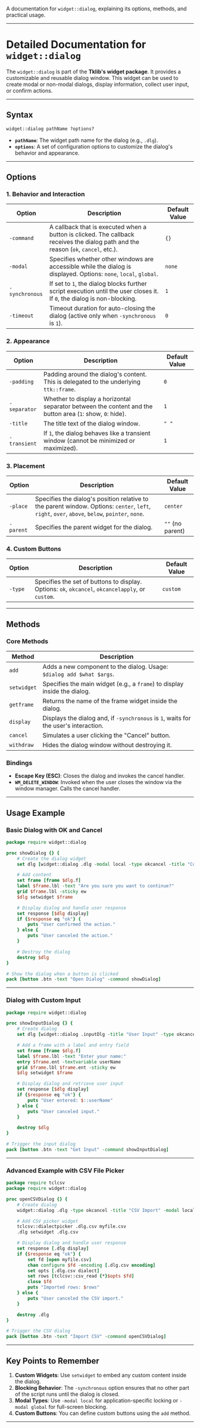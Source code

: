 A documentation for `widget::dialog`, explaining its options, methods, and practical usage.

---

# **Detailed Documentation for `widget::dialog`**

The `widget::dialog` is part of the **Tklib's widget package**. It provides a customizable and reusable dialog window. This widget can be used to create modal or non-modal dialogs, display information, collect user input, or confirm actions.

---

## **Syntax**

```tcl
widget::dialog pathName ?options?
```

- **`pathName`**: The widget path name for the dialog (e.g., `.dlg`).
- **`options`**: A set of configuration options to customize the dialog's behavior and appearance.

---

## **Options**

### 1. **Behavior and Interaction**
| Option         | Description                                                                                                                                                                       | Default Value         |
|----------------|-----------------------------------------------------------------------------------------------------------------------------------------------------------------------------------|-----------------------|
| `-command`     | A callback that is executed when a button is clicked. The callback receives the dialog path and the reason (`ok`, `cancel`, etc.).                                                | `{}`                 |
| `-modal`       | Specifies whether other windows are accessible while the dialog is displayed. Options: `none`, `local`, `global`.                                                                | `none`               |
| `-synchronous` | If set to `1`, the dialog blocks further script execution until the user closes it. If `0`, the dialog is non-blocking.                                                           | `1`                  |
| `-timeout`     | Timeout duration for auto-closing the dialog (active only when `-synchronous` is `1`).                                                                                           | `0`                  |

### 2. **Appearance**
| Option         | Description                                                                                                                                                                       | Default Value         |
|----------------|-----------------------------------------------------------------------------------------------------------------------------------------------------------------------------------|-----------------------|
| `-padding`     | Padding around the dialog's content. This is delegated to the underlying `ttk::frame`.                                                                                           | `0`                  |
| `-separator`   | Whether to display a horizontal separator between the content and the button area (`1`: show, `0`: hide).                                                                         | `1`                  |
| `-title`       | The title text of the dialog window.                                                                                                                                              | `" "`                |
| `-transient`   | If `1`, the dialog behaves like a transient window (cannot be minimized or maximized).                                                                                            | `1`                  |

### 3. **Placement**
| Option         | Description                                                                                                                                                                       | Default Value         |
|----------------|-----------------------------------------------------------------------------------------------------------------------------------------------------------------------------------|-----------------------|
| `-place`       | Specifies the dialog's position relative to the parent window. Options: `center`, `left`, `right`, `over`, `above`, `below`, `pointer`, `none`.                                   | `center`             |
| `-parent`      | Specifies the parent widget for the dialog.                                                                                                                                       | `""` (no parent)     |

### 4. **Custom Buttons**
| Option         | Description                                                                                                                                                                       | Default Value         |
|----------------|-----------------------------------------------------------------------------------------------------------------------------------------------------------------------------------|-----------------------|
| `-type`        | Specifies the set of buttons to display. Options: `ok`, `okcancel`, `okcancelapply`, or `custom`.                                                                                 | `custom`             |

---

## **Methods**

### Core Methods
| Method           | Description                                                                                     |
|------------------|-------------------------------------------------------------------------------------------------|
| `add`            | Adds a new component to the dialog. Usage: `$dialog add $what $args`.                           |
| `setwidget`      | Specifies the main widget (e.g., a `frame`) to display inside the dialog.                       |
| `getframe`       | Returns the name of the frame widget inside the dialog.                                         |
| `display`        | Displays the dialog and, if `-synchronous` is `1`, waits for the user's interaction.            |
| `cancel`         | Simulates a user clicking the "Cancel" button.                                                  |
| `withdraw`       | Hides the dialog window without destroying it.                                                  |

### Bindings
- **Escape Key (ESC)**: Closes the dialog and invokes the cancel handler.
- **`WM_DELETE_WINDOW`**: Invoked when the user closes the window via the window manager. Calls the cancel handler.

---

## **Usage Example**

### **Basic Dialog with OK and Cancel**
```tcl
package require widget::dialog

proc showDialog {} {
    # Create the dialog widget
    set dlg [widget::dialog .dlg -modal local -type okcancel -title "Confirm Action"]

    # Add content
    set frame [frame $dlg.f]
    label $frame.lbl -text "Are you sure you want to continue?"
    grid $frame.lbl -sticky ew
    $dlg setwidget $frame

    # Display dialog and handle user response
    set response [$dlg display]
    if {$response eq "ok"} {
        puts "User confirmed the action."
    } else {
        puts "User canceled the action."
    }

    # Destroy the dialog
    destroy $dlg
}

# Show the dialog when a button is clicked
pack [button .btn -text "Open Dialog" -command showDialog]
```

---

### **Dialog with Custom Input**
```tcl
package require widget::dialog

proc showInputDialog {} {
    # Create dialog
    set dlg [widget::dialog .inputDlg -title "User Input" -type okcancel -modal local]

    # Add a frame with a label and entry field
    set frame [frame $dlg.f]
    label $frame.lbl -text "Enter your name:"
    entry $frame.ent -textvariable userName
    grid $frame.lbl $frame.ent -sticky ew
    $dlg setwidget $frame

    # Display dialog and retrieve user input
    set response [$dlg display]
    if {$response eq "ok"} {
        puts "User entered: $::userName"
    } else {
        puts "User canceled input."
    }

    destroy $dlg
}

# Trigger the input dialog
pack [button .btn -text "Get Input" -command showInputDialog]
```

---

### **Advanced Example with CSV File Picker**
```tcl
package require tclcsv
package require widget::dialog

proc openCSVDialog {} {
    # Create dialog
    widget::dialog .dlg -type okcancel -title "CSV Import" -modal local

    # Add CSV picker widget
    tclcsv::dialectpicker .dlg.csv myfile.csv
    .dlg setwidget .dlg.csv

    # Display dialog and handle user response
    set response [.dlg display]
    if {$response eq "ok"} {
        set fd [open myfile.csv]
        chan configure $fd -encoding [.dlg.csv encoding]
        set opts [.dlg.csv dialect]
        set rows [tclcsv::csv_read {*}$opts $fd]
        close $fd
        puts "Imported rows: $rows"
    } else {
        puts "User canceled the CSV import."
    }

    destroy .dlg
}

# Trigger the CSV dialog
pack [button .btn -text "Import CSV" -command openCSVDialog]
```

---

## **Key Points to Remember**
1. **Custom Widgets**: Use `setwidget` to embed any custom content inside the dialog.
2. **Blocking Behavior**: The `-synchronous` option ensures that no other part of the script runs until the dialog is closed.
3. **Modal Types**: Use `-modal local` for application-specific locking or `-modal global` for full-screen blocking.
4. **Custom Buttons**: You can define custom buttons using the `add` method.

---
